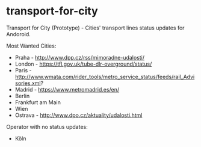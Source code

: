 # transport-for-city
Transport for City (Prototype) - Cities' transport lines status updates for Andoroid.

Most Wanted Cities:
* Praha - http://www.dpp.cz/rss/mimoradne-udalosti/
* London - https://tfl.gov.uk/tube-dlr-overground/status/
* Paris - http://www.wmata.com/rider_tools/metro_service_status/feeds/rail_Advisories.xml?
* Madrid - https://www.metromadrid.es/en/
* Berlin
* Frankfurt am Main
* Wien
* Ostrava - http://www.dpo.cz/aktuality/udalosti.html

Operator with no status updates:
* Köln

